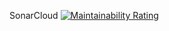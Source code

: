 SonarCloud
[![Maintainability Rating](https://sonarcloud.io/api/project_badges/measure?project=LeonardoScalabrini_pedra-papel-tesoura&metric=sqale_rating)](https://sonarcloud.io/summary/new_code?id=LeonardoScalabrini_pedra-papel-tesoura)
